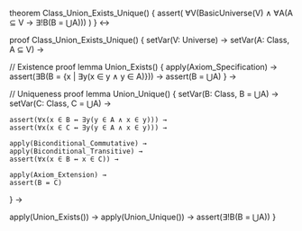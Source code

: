 theorem Class_Union_Exists_Unique() {
  assert(
    ∀V(BasicUniverse(V) ∧ 
    ∀A(A ⊆ V → 
    ∃!B(B = ⋃A)))
  )
} ↔

proof Class_Union_Exists_Unique() {
  setVar(V: Universe) →
  setVar(A: Class, A ⊆ V) →
  
  // Existence proof
  lemma Union_Exists() {
    apply(Axiom_Specification) →
    assert(∃B(B = {x | ∃y(x ∈ y ∧ y ∈ A)})) →
    assert(B = ⋃A)
  } →

  // Uniqueness proof
  lemma Union_Unique() {
    setVar(B: Class, B = ⋃A) →
    setVar(C: Class, C = ⋃A) →
    
    assert(∀x(x ∈ B ↔ ∃y(y ∈ A ∧ x ∈ y))) →
    assert(∀x(x ∈ C ↔ ∃y(y ∈ A ∧ x ∈ y))) →
    
    apply(Biconditional_Commutative) →
    apply(Biconditional_Transitive) →
    assert(∀x(x ∈ B ↔ x ∈ C)) →
    
    apply(Axiom_Extension) →
    assert(B = C)
  } →
  
  apply(Union_Exists()) →
  apply(Union_Unique()) →
  assert(∃!B(B = ⋃A))
}